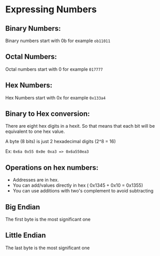 # Expressing Numbers

## Binary Numbers:

Binary numbers start with 0b for example `ob11011`

## Octal Numbers:

Octal numbers start with 0 for example `017777`

## Hex Numbers:

Hex Numbers start with 0x for example `0x133a4`

## Binary to Hex conversion:

There are eight hex digits in a hexit. So that means that each bit will be equivalent to one hex value.

A byte (8 bits) is just 2 hexadecimal digits (2^8 = 16)

Ex: `0x6a 0x55 0x0e 0xa3 => 0x6a550ea3`

## Operations on hex numbers:

 - Addresses are in hex.
 - You can add/values directly in hex ( 0x1345 + 0x10 = 0x1355)
 - You can use additions with two's complement to avoid subtracting

## Big Endian

The first byte is the most significant one

## Little Endian

The last byte is the most significant one
